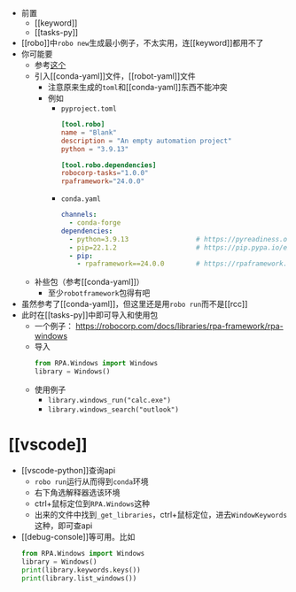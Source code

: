 - 前置
  - [[keyword]]
  - [[tasks-py]]
- [[robo]]中`robo new`生成最小例子，不太实用，连[[keyword]]都用不了
- 你可能要
  - 参考[这个](https://github.com/robocorp/template-python)
  - 引入[[conda-yaml]]文件，[[robot-yaml]]文件
    - 注意原来生成的`toml`和[[conda-yaml]]东西不能冲突
    - 例如
      - `pyproject.toml`
        ```toml
        [tool.robo]
        name = "Blank"
        description = "An empty automation project"
        python = "3.9.13"

        [tool.robo.dependencies]
        robocorp-tasks="1.0.0"
        rpaframework="24.0.0"
        ```
      - `conda.yaml`
        ```yaml 
        channels:
          - conda-forge
        dependencies:
          - python=3.9.13                 # https://pyreadiness.org/3.9
          - pip=22.1.2                    # https://pip.pypa.io/en/stable/news
          - pip:
            - rpaframework==24.0.0        # https://rpaframework.org/releasenotes.html
        ```
  - 补些包（参考[[conda-yaml]]）
    - 至少`robotframework`包得有吧
- 虽然参考了[[conda-yaml]]，但这里还是用`robo run`而不是[[rcc]]
- 此时在[[tasks-py]]中即可导入和使用包
  - 一个例子： https://robocorp.com/docs/libraries/rpa-framework/rpa-windows
  - 导入
    ```python
    from RPA.Windows import Windows
    library = Windows()
    ```
  - 使用例子
    - `library.windows_run("calc.exe")`
    - `library.windows_search("outlook")`
# [[vscode]]
- [[vscode-python]]查询api
  - `robo run`运行从而得到`conda`环境
  - 右下角选解释器选该环境
  - ctrl+鼠标定位到`RPA.Windows`这种
  - 出来的文件中找到`_get_libraries`，ctrl+鼠标定位，进去`WindowKeywords`这种，即可查api
- [[debug-console]]等可用。比如
    ```python
    from RPA.Windows import Windows
    library = Windows()
    print(library.keywords.keys())
    print(library.list_windows())
    ```